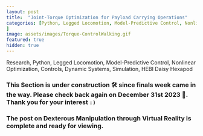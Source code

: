 ```yaml
---
layout: post
title:  "Joint-Torque Optimization for Payload Carrying Operations"
categories: [Python, Legged Locomotion, Model-Predictive Control, Nonlinear Optimization, Controls, Dynamic Systems, Simulation, HEBI Daisy Hexapod
]
image: assets/images/Torque-ControlWalking.gif
featured: true
hidden: true
---
```


Research, Python, Legged Locomotion, Model-Predictive Control, Nonlinear Optimization, Controls, Dynamic Systems, Simulation, HEBI Daisy Hexapod

### This Section is under construction 🛠️ since finals week came in the way. Please check back again on December 31st 2023 🎄. Thank you for your interest `:)`

### The post on Dexterous Manipulation through Virtual Reality is complete and ready for viewing.



